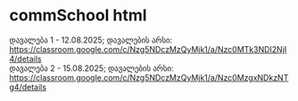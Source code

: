 # commSchool html

დავალება 1 - 12.08.2025;
დავალების არსი: https://classroom.google.com/c/Nzg5NDczMzQyMjk1/a/Nzc0MTk3NDI2NjI4/details
<br/>
დავალება 2 - 15.08.2025;
დავალების არსი: https://classroom.google.com/c/Nzg5NDczMzQyMjk1/a/Nzc0MzgxNDkzNTg4/details
<br/>
